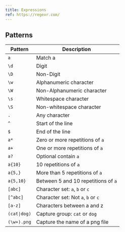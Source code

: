 ```yaml
---
title: Expressions
ref: https://regexr.com/
---
```


## Patterns

| Pattern | Description |
| ------- | ----------- |
| `a` | Match a |
| `\d` | Digit |
| `\D` | Non-Digit |
| `\w` | Alphanumeric character |
| `\W` | Non-Alphanumeric character |
| `\s` | Whitespace character |
| `\S` | Non-whitespace character |
| `.` | Any character |
| `^` | Start of the line |
| `$` | End of the line |
| `a*` | Zero or more repetitions of `a` |
| `a+` | One or more repetitions of `a` |
| `a?` | Optional contain `a` |
| `a{10}`  | 10 repetitions of `a` |
| `a{5,}` | More than 5 repetitions of `a` |
| `a{5,10}` | Between 5 and 10 repetitions of `a` |
| `[abc]` | Character set: `a`, `b` or `c` |
| `[^abc]` | Character set: Not `a`, `b` or `c` |
| `[a-z]` | Characters between a and z |
| `(cat\|dog)` | Capture group: `cat` or `dog` |
| `(\w+).png` | Capture the name of a png file |
